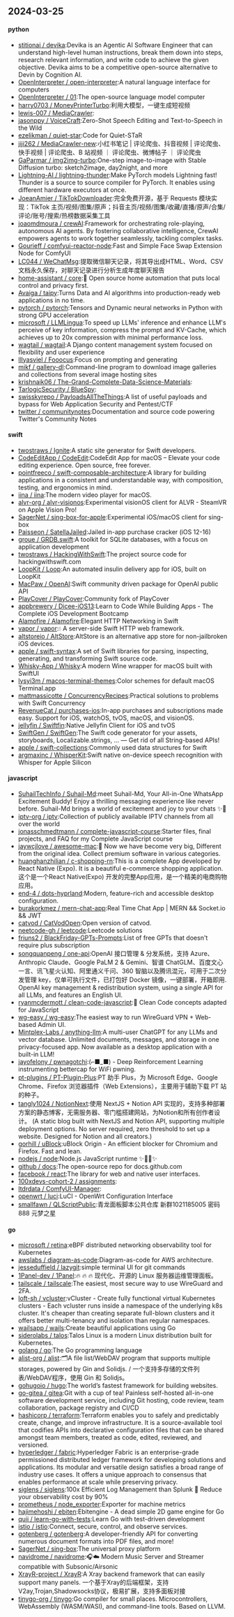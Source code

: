 ## 2024-03-25

#### python
* [stitionai / devika](https://github.com/stitionai/devika):Devika is an Agentic AI Software Engineer that can understand high-level human instructions, break them down into steps, research relevant information, and write code to achieve the given objective. Devika aims to be a competitive open-source alternative to Devin by Cognition AI.
* [OpenInterpreter / open-interpreter](https://github.com/OpenInterpreter/open-interpreter):A natural language interface for computers
* [OpenInterpreter / 01](https://github.com/OpenInterpreter/01):The open-source language model computer
* [harry0703 / MoneyPrinterTurbo](https://github.com/harry0703/MoneyPrinterTurbo):利用大模型，一键生成短视频
* [lewis-007 / MediaCrawler](https://github.com/lewis-007/MediaCrawler):
* [jasonppy / VoiceCraft](https://github.com/jasonppy/VoiceCraft):Zero-Shot Speech Editing and Text-to-Speech in the Wild
* [ezelikman / quiet-star](https://github.com/ezelikman/quiet-star):Code for Quiet-STaR
* [jiji262 / MediaCrawler-new](https://github.com/jiji262/MediaCrawler-new):小红书笔记 | 评论爬虫、抖音视频 | 评论爬虫、快手视频 | 评论爬虫、B 站视频 ｜ 评论爬虫、微博帖子 ｜ 评论爬虫
* [GaParmar / img2img-turbo](https://github.com/GaParmar/img2img-turbo):One-step image-to-image with Stable Diffusion turbo: sketch2image, day2night, and more
* [Lightning-AI / lightning-thunder](https://github.com/Lightning-AI/lightning-thunder):Make PyTorch models Lightning fast! Thunder is a source to source compiler for PyTorch. It enables using different hardware executors at once.
* [JoeanAmier / TikTokDownloader](https://github.com/JoeanAmier/TikTokDownloader):完全免费开源，基于 Requests 模块实现：TikTok 主页/视频/图集/原声；抖音主页/视频/图集/收藏/直播/原声/合集/评论/账号/搜索/热榜数据采集工具
* [joaomdmoura / crewAI](https://github.com/joaomdmoura/crewAI):Framework for orchestrating role-playing, autonomous AI agents. By fostering collaborative intelligence, CrewAI empowers agents to work together seamlessly, tackling complex tasks.
* [Gourieff / comfyui-reactor-node](https://github.com/Gourieff/comfyui-reactor-node):Fast and Simple Face Swap Extension Node for ComfyUI
* [LC044 / WeChatMsg](https://github.com/LC044/WeChatMsg):提取微信聊天记录，将其导出成HTML、Word、CSV文档永久保存，对聊天记录进行分析生成年度聊天报告
* [home-assistant / core](https://github.com/home-assistant/core):🏡 Open source home automation that puts local control and privacy first.
* [Avaiga / taipy](https://github.com/Avaiga/taipy):Turns Data and AI algorithms into production-ready web applications in no time.
* [pytorch / pytorch](https://github.com/pytorch/pytorch):Tensors and Dynamic neural networks in Python with strong GPU acceleration
* [microsoft / LLMLingua](https://github.com/microsoft/LLMLingua):To speed up LLMs' inference and enhance LLM's perceive of key information, compress the prompt and KV-Cache, which achieves up to 20x compression with minimal performance loss.
* [wagtail / wagtail](https://github.com/wagtail/wagtail):A Django content management system focused on flexibility and user experience
* [lllyasviel / Fooocus](https://github.com/lllyasviel/Fooocus):Focus on prompting and generating
* [mikf / gallery-dl](https://github.com/mikf/gallery-dl):Command-line program to download image galleries and collections from several image hosting sites
* [krishnaik06 / The-Grand-Complete-Data-Science-Materials](https://github.com/krishnaik06/The-Grand-Complete-Data-Science-Materials):
* [TarlogicSecurity / BlueSpy](https://github.com/TarlogicSecurity/BlueSpy):
* [swisskyrepo / PayloadsAllTheThings](https://github.com/swisskyrepo/PayloadsAllTheThings):A list of useful payloads and bypass for Web Application Security and Pentest/CTF
* [twitter / communitynotes](https://github.com/twitter/communitynotes):Documentation and source code powering Twitter's Community Notes

#### swift
* [twostraws / Ignite](https://github.com/twostraws/Ignite):A static site generator for Swift developers.
* [CodeEditApp / CodeEdit](https://github.com/CodeEditApp/CodeEdit):CodeEdit App for macOS – Elevate your code editing experience. Open source, free forever.
* [pointfreeco / swift-composable-architecture](https://github.com/pointfreeco/swift-composable-architecture):A library for building applications in a consistent and understandable way, with composition, testing, and ergonomics in mind.
* [iina / iina](https://github.com/iina/iina):The modern video player for macOS.
* [alvr-org / alvr-visionos](https://github.com/alvr-org/alvr-visionos):Experimental visionOS client for ALVR - SteamVR on Apple Vision Pro!
* [SagerNet / sing-box-for-apple](https://github.com/SagerNet/sing-box-for-apple):Experimental iOS/macOS client for sing-box
* [Paisseon / SatellaJailed](https://github.com/Paisseon/SatellaJailed):Jailed in-app purchase cracker (iOS 12-16)
* [groue / GRDB.swift](https://github.com/groue/GRDB.swift):A toolkit for SQLite databases, with a focus on application development
* [twostraws / HackingWithSwift](https://github.com/twostraws/HackingWithSwift):The project source code for hackingwithswift.com
* [LoopKit / Loop](https://github.com/LoopKit/Loop):An automated insulin delivery app for iOS, built on LoopKit
* [MacPaw / OpenAI](https://github.com/MacPaw/OpenAI):Swift community driven package for OpenAI public API
* [PlayCover / PlayCover](https://github.com/PlayCover/PlayCover):Community fork of PlayCover
* [appbrewery / Dicee-iOS13](https://github.com/appbrewery/Dicee-iOS13):Learn to Code While Building Apps - The Complete iOS Development Bootcamp
* [Alamofire / Alamofire](https://github.com/Alamofire/Alamofire):Elegant HTTP Networking in Swift
* [vapor / vapor](https://github.com/vapor/vapor):💧 A server-side Swift HTTP web framework.
* [altstoreio / AltStore](https://github.com/altstoreio/AltStore):AltStore is an alternative app store for non-jailbroken iOS devices.
* [apple / swift-syntax](https://github.com/apple/swift-syntax):A set of Swift libraries for parsing, inspecting, generating, and transforming Swift source code.
* [Whisky-App / Whisky](https://github.com/Whisky-App/Whisky):A modern Wine wrapper for macOS built with SwiftUI
* [lysyi3m / macos-terminal-themes](https://github.com/lysyi3m/macos-terminal-themes):Color schemes for default macOS Terminal.app
* [mattmassicotte / ConcurrencyRecipes](https://github.com/mattmassicotte/ConcurrencyRecipes):Practical solutions to problems with Swift Concurrency
* [RevenueCat / purchases-ios](https://github.com/RevenueCat/purchases-ios):In-app purchases and subscriptions made easy. Support for iOS, watchOS, tvOS, macOS, and visionOS.
* [jellyfin / Swiftfin](https://github.com/jellyfin/Swiftfin):Native Jellyfin Client for iOS and tvOS
* [SwiftGen / SwiftGen](https://github.com/SwiftGen/SwiftGen):The Swift code generator for your assets, storyboards, Localizable.strings, … — Get rid of all String-based APIs!
* [apple / swift-collections](https://github.com/apple/swift-collections):Commonly used data structures for Swift
* [argmaxinc / WhisperKit](https://github.com/argmaxinc/WhisperKit):Swift native on-device speech recognition with Whisper for Apple Silicon

#### javascript
* [SuhailTechInfo / Suhail-Md](https://github.com/SuhailTechInfo/Suhail-Md):meet Suhail-Md, Your All-in-One WhatsApp Excitement Buddy! Enjoy a thrilling messaging experience like never before. Suhail-Md brings a world of excitement and joy to your chats ✨🤖
* [iptv-org / iptv](https://github.com/iptv-org/iptv):Collection of publicly available IPTV channels from all over the world
* [jonasschmedtmann / complete-javascript-course](https://github.com/jonasschmedtmann/complete-javascript-course):Starter files, final projects, and FAQ for my Complete JavaScript course
* [jaywcjlove / awesome-mac](https://github.com/jaywcjlove/awesome-mac): Now we have become very big, Different from the original idea. Collect premium software in various categories.
* [huanghanzhilian / c-shopping-rn](https://github.com/huanghanzhilian/c-shopping-rn):This is a complete App developed by React Native (Expo). It is a beautiful e-commerce shopping application. 这个是一个React Native(Expo) 开发的完整App应用，是一个精美的电商购物应用。
* [end-4 / dots-hyprland](https://github.com/end-4/dots-hyprland):Modern, feature-rich and accessible desktop configuration.
* [burakorkmez / mern-chat-app](https://github.com/burakorkmez/mern-chat-app):Real Time Chat App | MERN && Socket.io && JWT
* [catvod / CatVodOpen](https://github.com/catvod/CatVodOpen):Open version of catvod.
* [neetcode-gh / leetcode](https://github.com/neetcode-gh/leetcode):Leetcode solutions
* [friuns2 / BlackFriday-GPTs-Prompts](https://github.com/friuns2/BlackFriday-GPTs-Prompts):List of free GPTs that doesn't require plus subscription
* [songquanpeng / one-api](https://github.com/songquanpeng/one-api):OpenAI 接口管理 & 分发系统，支持 Azure、Anthropic Claude、Google PaLM 2 & Gemini、智谱 ChatGLM、百度文心一言、讯飞星火认知、阿里通义千问、360 智脑以及腾讯混元，可用于二次分发管理 key，仅单可执行文件，已打包好 Docker 镜像，一键部署，开箱即用. OpenAI key management & redistribution system, using a single API for all LLMs, and features an English UI.
* [ryanmcdermott / clean-code-javascript](https://github.com/ryanmcdermott/clean-code-javascript):🛁 Clean Code concepts adapted for JavaScript
* [wg-easy / wg-easy](https://github.com/wg-easy/wg-easy):The easiest way to run WireGuard VPN + Web-based Admin UI.
* [Mintplex-Labs / anything-llm](https://github.com/Mintplex-Labs/anything-llm):A multi-user ChatGPT for any LLMs and vector database. Unlimited documents, messages, and storage in one privacy-focused app. Now available as a desktop application with a built-in LLM!
* [jayofelony / pwnagotchi](https://github.com/jayofelony/pwnagotchi):(⌐■_■) - Deep Reinforcement Learning instrumenting bettercap for WiFi pwning.
* [pt-plugins / PT-Plugin-Plus](https://github.com/pt-plugins/PT-Plugin-Plus):PT 助手 Plus，为 Microsoft Edge、Google Chrome、Firefox 浏览器插件（Web Extensions），主要用于辅助下载 PT 站的种子。
* [tangly1024 / NotionNext](https://github.com/tangly1024/NotionNext):使用 NextJS + Notion API 实现的，支持多种部署方案的静态博客，无需服务器、零门槛搭建网站，为Notion和所有创作者设计。 (A static blog built with NextJS and Notion API, supporting multiple deployment options. No server required, zero threshold to set up a website. Designed for Notion and all creators.)
* [gorhill / uBlock](https://github.com/gorhill/uBlock):uBlock Origin - An efficient blocker for Chromium and Firefox. Fast and lean.
* [nodejs / node](https://github.com/nodejs/node):Node.js JavaScript runtime ✨🐢🚀✨
* [github / docs](https://github.com/github/docs):The open-source repo for docs.github.com
* [facebook / react](https://github.com/facebook/react):The library for web and native user interfaces.
* [100xdevs-cohort-2 / assignments](https://github.com/100xdevs-cohort-2/assignments):
* [ltdrdata / ComfyUI-Manager](https://github.com/ltdrdata/ComfyUI-Manager):
* [openwrt / luci](https://github.com/openwrt/luci):LuCI - OpenWrt Configuration Interface
* [smallfawn / QLScriptPublic](https://github.com/smallfawn/QLScriptPublic):青龙面板脚本公共仓库 新群1021185005 密码888 元梦之星

#### go
* [microsoft / retina](https://github.com/microsoft/retina):eBPF distributed networking observability tool for Kubernetes
* [awslabs / diagram-as-code](https://github.com/awslabs/diagram-as-code):Diagram-as-code for AWS architecture.
* [jesseduffield / lazygit](https://github.com/jesseduffield/lazygit):simple terminal UI for git commands
* [1Panel-dev / 1Panel](https://github.com/1Panel-dev/1Panel):🔥 🔥 🔥 现代化、开源的 Linux 服务器运维管理面板。
* [tailscale / tailscale](https://github.com/tailscale/tailscale):The easiest, most secure way to use WireGuard and 2FA.
* [loft-sh / vcluster](https://github.com/loft-sh/vcluster):vCluster - Create fully functional virtual Kubernetes clusters - Each vcluster runs inside a namespace of the underlying k8s cluster. It's cheaper than creating separate full-blown clusters and it offers better multi-tenancy and isolation than regular namespaces.
* [wailsapp / wails](https://github.com/wailsapp/wails):Create beautiful applications using Go
* [siderolabs / talos](https://github.com/siderolabs/talos):Talos Linux is a modern Linux distribution built for Kubernetes.
* [golang / go](https://github.com/golang/go):The Go programming language
* [alist-org / alist](https://github.com/alist-org/alist):🗂️A file list/WebDAV program that supports multiple storages, powered by Gin and Solidjs. / 一个支持多存储的文件列表/WebDAV程序，使用 Gin 和 Solidjs。
* [gohugoio / hugo](https://github.com/gohugoio/hugo):The world’s fastest framework for building websites.
* [go-gitea / gitea](https://github.com/go-gitea/gitea):Git with a cup of tea! Painless self-hosted all-in-one software development service, including Git hosting, code review, team collaboration, package registry and CI/CD
* [hashicorp / terraform](https://github.com/hashicorp/terraform):Terraform enables you to safely and predictably create, change, and improve infrastructure. It is a source-available tool that codifies APIs into declarative configuration files that can be shared amongst team members, treated as code, edited, reviewed, and versioned.
* [hyperledger / fabric](https://github.com/hyperledger/fabric):Hyperledger Fabric is an enterprise-grade permissioned distributed ledger framework for developing solutions and applications. Its modular and versatile design satisfies a broad range of industry use cases. It offers a unique approach to consensus that enables performance at scale while preserving privacy.
* [siglens / siglens](https://github.com/siglens/siglens):100x Efficient Log Management than Splunk 🚀 Reduce your observability cost by 90%
* [prometheus / node_exporter](https://github.com/prometheus/node_exporter):Exporter for machine metrics
* [hajimehoshi / ebiten](https://github.com/hajimehoshi/ebiten):Ebitengine - A dead simple 2D game engine for Go
* [quii / learn-go-with-tests](https://github.com/quii/learn-go-with-tests):Learn Go with test-driven development
* [istio / istio](https://github.com/istio/istio):Connect, secure, control, and observe services.
* [gotenberg / gotenberg](https://github.com/gotenberg/gotenberg):A developer-friendly API for converting numerous document formats into PDF files, and more!
* [SagerNet / sing-box](https://github.com/SagerNet/sing-box):The universal proxy platform
* [navidrome / navidrome](https://github.com/navidrome/navidrome):🎧☁️ Modern Music Server and Streamer compatible with Subsonic/Airsonic
* [XrayR-project / XrayR](https://github.com/XrayR-project/XrayR):A Xray backend framework that can easily support many panels. 一个基于Xray的后端框架，支持V2ay,Trojan,Shadowsocks协议，极易扩展，支持多面板对接
* [tinygo-org / tinygo](https://github.com/tinygo-org/tinygo):Go compiler for small places. Microcontrollers, WebAssembly (WASM/WASI), and command-line tools. Based on LLVM.
